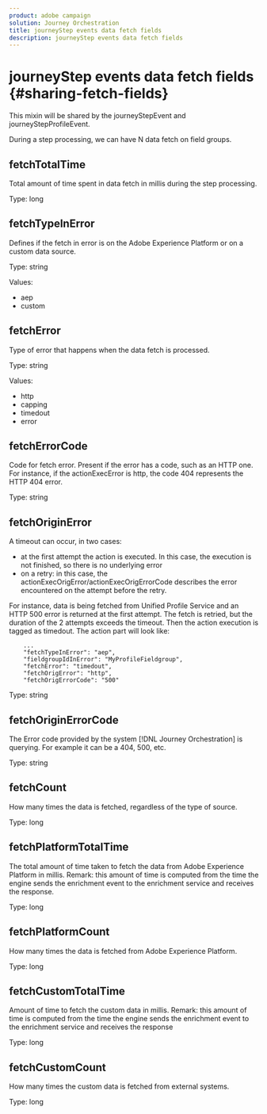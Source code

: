 ```yaml
---
product: adobe campaign
solution: Journey Orchestration
title: journeyStep events data fetch fields
description: journeyStep events data fetch fields
---
```


# journeyStep events data fetch fields {#sharing-fetch-fields}

This mixin will be shared by the journeyStepEvent and journeyStepProfileEvent.

During a step processing, we can have N data fetch on field groups.

## fetchTotalTime 

Total amount of time spent in data fetch in millis during the step processing.

Type: long

## fetchTypeInError

Defines if the fetch in error is on the Adobe Experience Platform or on a custom data source.

Type: string

Values: 
* aep
* custom
  
## fetchError

Type of error that happens when the data fetch is processed.

Type: string

Values: 
* http
* capping
* timedout
* error
  
## fetchErrorCode  
  
Code for fetch error. Present if the error has a code, such as an HTTP one. For instance, if the actionExecError is http, the code 404 represents the HTTP 404 error.

Type: string

## fetchOriginError
  
A timeout can occur, in two cases:

* at the first attempt the action is executed. In this case, the execution is not finished, so there is no underlying error
* on a retry: in this case, the actionExecOrigError/actionExecOrigErrorCode describes the error encountered on the attempt before the retry.

For instance, data is being fetched from Unified Profile Service and an HTTP 500 error is returned at the first attempt. The fetch is retried, but the duration of the 2 attempts exceeds the timeout. Then the action execution is tagged as timedout. The action part will look like:

```
    ...
    "fetchTypeInError": "aep",
    "fieldgroupIdInError": "MyProfileFieldgroup",
    "fetchError": "timedout",
    "fetchOrigError": "http",
    "fetchOrigErrorCode": "500"
```

Type: string

## fetchOriginErrorCode

The Error code provided by the system [!DNL Journey Orchestration] is querying. For example it can be a 404, 500, etc.

Type: string
  
## fetchCount

How many times the data is fetched, regardless of the type of source.

Type: long

## fetchPlatformTotalTime

The total amount of time taken to fetch the data from Adobe Experience Platform in millis. Remark: this amount of time is computed from the time the engine sends the enrichment event to the enrichment service and receives the response.

Type: long

## fetchPlatformCount

How many times the data is fetched from Adobe Experience Platform.

Type: long

## fetchCustomTotalTime

Amount of time to fetch the custom data in millis. Remark: this amount of time is computed from the time the engine sends the enrichment event to the enrichment service and receives the response

Type: long

## fetchCustomCount

How many times the custom data is fetched from external systems.

Type: long
